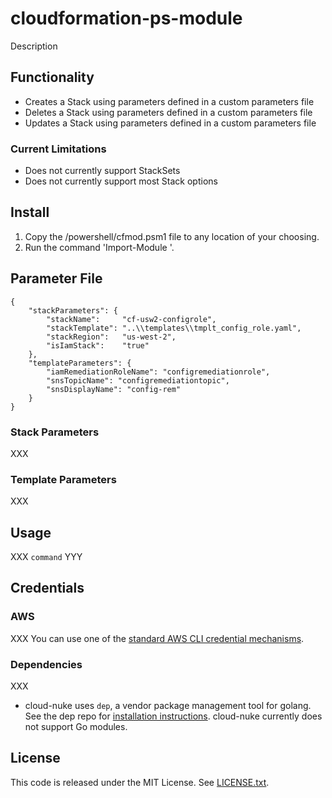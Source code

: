 # cloudformation-ps-module

Description

## Functionality

- Creates a Stack using parameters defined in a custom parameters file
- Deletes a Stack using parameters defined in a custom parameters file
- Updates a Stack using parameters defined in a custom parameters file

### Current Limitations

- Does not currently support StackSets
- Does not currently support most Stack options

## Install

1. Copy the /powershell/cfmod.psm1 file to any location of your choosing.
2. Run the command 'Import-Module <path-to-module>'.

## Parameter File

```
{
    "stackParameters": {
        "stackName":     "cf-usw2-configrole",
        "stackTemplate": "..\\templates\\tmplt_config_role.yaml",
        "stackRegion":   "us-west-2",
        "isIamStack":    "true"
    },
    "templateParameters": {
        "iamRemediationRoleName": "configremediationrole",
        "snsTopicName": "configremediationtopic",
        "snsDisplayName": "config-rem"
    }
}
```

### Stack Parameters

XXX

### Template Parameters

XXX

## Usage

XXX `command` YYY

## Credentials

### AWS

XXX You can use one of the [standard AWS CLI credential mechanisms](http://docs.aws.amazon.com/cli/latest/userguide/cli-chap-getting-started.html).


### Dependencies

XXX
- cloud-nuke uses `dep`, a vendor package management tool for golang. See the dep repo for
  [installation instructions](https://github.com/golang/dep). cloud-nuke currently does not support Go modules.

## License

This code is released under the MIT License. See [LICENSE.txt](/LICENSE.txt).